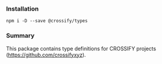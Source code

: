 ### Installation

```
npm i -D --save @crossify/types
```

### Summary

This package contains type definitions for CROSSIFY projects (https://github.com/crossifyxyz).